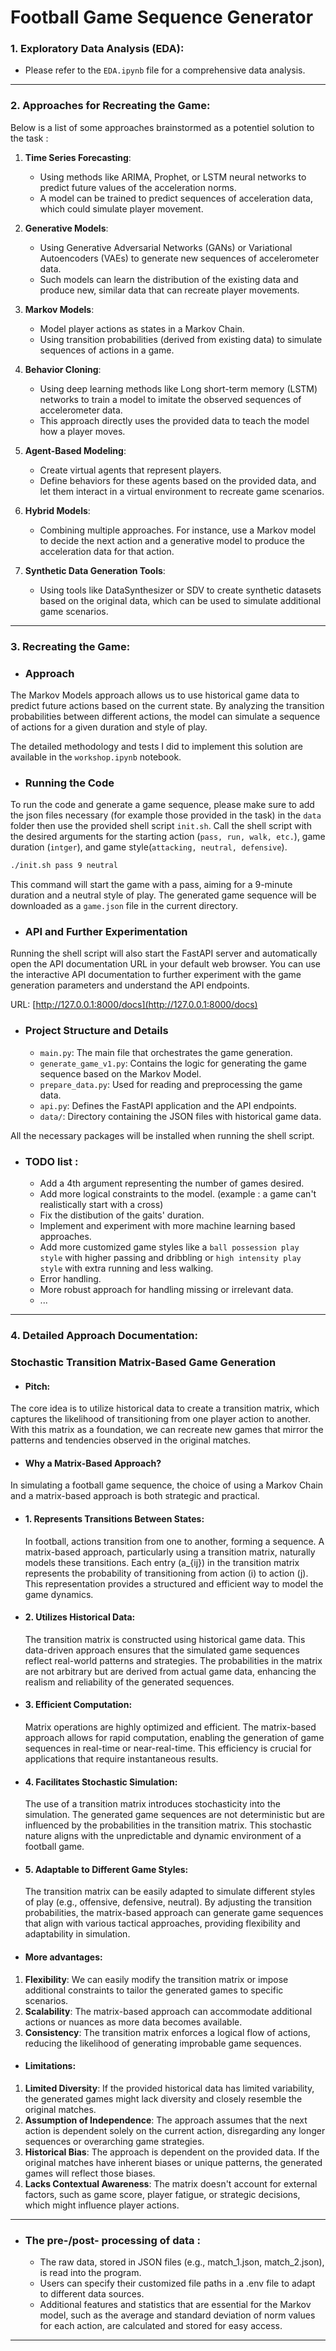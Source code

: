 # Football Game Sequence Generator

### 1. Exploratory Data Analysis (EDA):
   - Please refer to the `EDA.ipynb` file for a comprehensive data analysis.

---
### 2. Approaches for Recreating the Game:
Below is a list of some approaches brainstormed as a potentiel solution to the task :

1. **Time Series Forecasting**:
   - Using methods like ARIMA, Prophet, or LSTM neural networks to predict future values of the acceleration norms.
   - A model can be trained to predict sequences of acceleration data, which could simulate player movement.
   
2. **Generative Models**:
   - Using Generative Adversarial Networks (GANs) or Variational Autoencoders (VAEs) to generate new sequences of accelerometer data.
   - Such models can learn the distribution of the existing data and produce new, similar data that can recreate player movements.

3. **Markov Models**:
   - Model player actions as states in a Markov Chain.
   - Using transition probabilities (derived from existing data) to simulate sequences of actions in a game.

4. **Behavior Cloning**:
   - Using deep learning methods like Long short-term memory (LSTM) networks to train a model to imitate the observed sequences of accelerometer data.
   - This approach directly uses the provided data to teach the model how a player moves.

5. **Agent-Based Modeling**:
   - Create virtual agents that represent players.
   - Define behaviors for these agents based on the provided data, and let them interact in a virtual environment to recreate game scenarios.

6. **Hybrid Models**:
   - Combining multiple approaches. For instance, use a Markov model to decide the next action and a generative model to produce the acceleration data for that action.

7. **Synthetic Data Generation Tools**:
   - Using tools like DataSynthesizer or SDV to create synthetic datasets based on the original data, which can be used to simulate additional game scenarios.

---
### 3. Recreating the Game:
   
- ### Approach

The Markov Models approach allows us to use historical game data to predict future actions based on the current state. By analyzing the transition probabilities between different actions, the model can simulate a sequence of actions for a given duration and style of play.

The detailed methodology and tests I did to implement this solution are available in the `workshop.ipynb` notebook.

- ### Running the Code

To run the code and generate a game sequence, please make sure to add the json files necessary (for example those provided in the task) in the `data` folder then use the provided shell script `init.sh`. 
Call the shell script with the desired arguments for the starting action (`pass, run, walk, etc.`), game duration (`intger`), and game style(`attacking, neutral, defensive`).

```bash
./init.sh pass 9 neutral
```

This command will start the game with a pass, aiming for a 9-minute duration and a neutral style of play. The generated game sequence will be downloaded as a `game.json` file in the current directory.

- ### API and Further Experimentation

Running the shell script will also start the FastAPI server and automatically open the API documentation URL in your default web browser. You can use the interactive API documentation to further experiment with the game generation parameters and understand the API endpoints.

URL: [http://127.0.0.1:8000/docs](http://127.0.0.1:8000/docs)

- ### Project Structure and Details

    - `main.py`: The main file that orchestrates the game generation.
    - `generate_game_v1.py`: Contains the logic for generating the game sequence based on the Markov Model.
    - `prepare_data.py`: Used for reading and preprocessing the game data.
    - `api.py`: Defines the FastAPI application and the API endpoints.
    - `data/`: Directory containing the JSON files with historical game data.

All the necessary packages will be installed when running the shell script.

- ### TODO list :
    - Add a 4th argument representing the number of games desired.
    - Add more logical constraints to the model. (example : a game can't realistically start with a cross)
    - Fix the distibution of the gaits' duration.
    - Implement and experiment with more machine learning based approaches.
    - Add more customized game styles like a `ball possession play style` with higher passing and dribbling or `high intensity play style` with extra running and less walking.
    - Error handling.
    - More robust approach for handling missing or irrelevant data.
    - ...
---
### 4. Detailed Approach Documentation:

### **Stochastic Transition Matrix-Based Game Generation**

- #### **Pitch**:
The core idea is to utilize historical data to create a transition matrix, which captures the likelihood of transitioning from one player action to another. With this matrix as a foundation, we can recreate new games that mirror the patterns and tendencies observed in the original matches.


- #### Why a Matrix-Based Approach?

In simulating a football game sequence, the choice of using a Markov Chain and a matrix-based approach is both strategic and practical. 

- #### 1. **Represents Transitions Between States:**

   In football, actions transition from one to another, forming a sequence. A matrix-based approach, particularly using a transition matrix, naturally models these transitions. Each entry \(a_{ij}\) in the transition matrix represents the probability of transitioning from action \(i\) to action \(j\). This representation provides a structured and efficient way to model the game dynamics.

- #### 2. **Utilizes Historical Data:**

   The transition matrix is constructed using historical game data. This data-driven approach ensures that the simulated game sequences reflect real-world patterns and strategies. The probabilities in the matrix are not arbitrary but are derived from actual game data, enhancing the realism and reliability of the generated sequences.

- #### 3. **Efficient Computation:**

   Matrix operations are highly optimized and efficient. The matrix-based approach allows for rapid computation, enabling the generation of game sequences in real-time or near-real-time. This efficiency is crucial for applications that require instantaneous results.

- #### 4. **Facilitates Stochastic Simulation:**

   The use of a transition matrix introduces stochasticity into the simulation. The generated game sequences are not deterministic but are influenced by the probabilities in the transition matrix. This stochastic nature aligns with the unpredictable and dynamic environment of a football game.

- #### 5. **Adaptable to Different Game Styles:**

   The transition matrix can be easily adapted to simulate different styles of play (e.g., offensive, defensive, neutral). By adjusting the transition probabilities, the matrix-based approach can generate game sequences that align with various tactical approaches, providing flexibility and adaptability in simulation.



- #### **More advantages**:


1. **Flexibility**: We can easily modify the transition matrix or impose additional constraints to tailor the generated games to specific scenarios.
2. **Scalability**: The matrix-based approach can accommodate additional actions or nuances as more data becomes available.
3. **Consistency**: The transition matrix enforces a logical flow of actions, reducing the likelihood of generating improbable game sequences.

- #### **Limitations**:

1. **Limited Diversity**: If the provided historical data has limited variability, the generated games might lack diversity and closely resemble the original matches.
2. **Assumption of Independence**: The approach assumes that the next action is dependent solely on the current action, disregarding any longer sequences or overarching game strategies.
3. **Historical Bias**: The approach is dependent on the provided data. If the original matches have inherent biases or unique patterns, the generated games will reflect those biases.
4. **Lacks Contextual Awareness**: The matrix doesn't account for external factors, such as game score, player fatigue, or strategic decisions, which might influence player actions.

---
- ### The pre-/post- processing of data :

    - The raw data, stored in JSON files (e.g., match_1.json, match_2.json), is read into the program.
    - Users can specify their customized file paths in a .env file to adapt to different data sources.
    - Additional features and statistics that are essential for the Markov model, such as the average and standard deviation of norm values for each action, are calculated and stored for easy access.

---